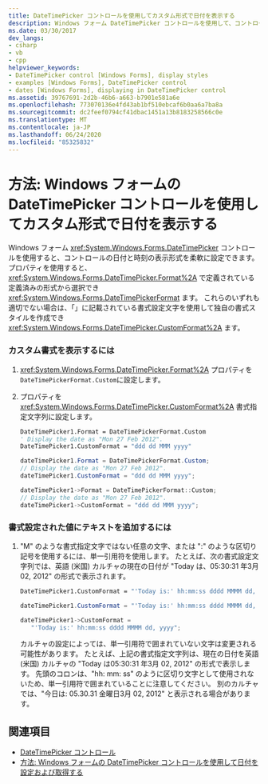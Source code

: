 ```yaml
---
title: DateTimePicker コントロールを使用してカスタム形式で日付を表示する
description: Windows フォーム DateTimePicker コントロールを使用して、コントロールの日付と時刻の表示形式を設定する方法について説明します。
ms.date: 03/30/2017
dev_langs:
- csharp
- vb
- cpp
helpviewer_keywords:
- DateTimePicker control [Windows Forms], display styles
- examples [Windows Forms], DateTimePicker control
- dates [Windows Forms], displaying in DateTimePicker control
ms.assetid: 39767691-2d2b-46b6-a663-b7901e581a6e
ms.openlocfilehash: 773070136e4fd43ab1bf510ebcaf6b0aa6a7ba8a
ms.sourcegitcommit: dc2feef0794cf41dbac1451a13b8183258566c0e
ms.translationtype: MT
ms.contentlocale: ja-JP
ms.lasthandoff: 06/24/2020
ms.locfileid: "85325832"
---
```

# <a name="how-to-display-a-date-in-a-custom-format-with-the-windows-forms-datetimepicker-control"></a>方法: Windows フォームの DateTimePicker コントロールを使用してカスタム形式で日付を表示する
Windows フォーム <xref:System.Windows.Forms.DateTimePicker> コントロールを使用すると、コントロールの日付と時刻の表示形式を柔軟に設定できます。 プロパティを使用すると、 <xref:System.Windows.Forms.DateTimePicker.Format%2A> で定義されている定義済みの形式から選択でき <xref:System.Windows.Forms.DateTimePickerFormat> ます。 これらのいずれも適切でない場合は、「」に記載されている書式設定文字を使用して独自の書式スタイルを作成でき <xref:System.Windows.Forms.DateTimePicker.CustomFormat%2A> ます。  
  
### <a name="to-display-a-custom-format"></a>カスタム書式を表示するには  
  
1. <xref:System.Windows.Forms.DateTimePicker.Format%2A> プロパティを `DateTimePickerFormat.Custom`に設定します。  
  
2. プロパティを <xref:System.Windows.Forms.DateTimePicker.CustomFormat%2A> 書式指定文字列に設定します。  
  
    ```vb  
    DateTimePicker1.Format = DateTimePickerFormat.Custom  
    ' Display the date as "Mon 27 Feb 2012".  
    DateTimePicker1.CustomFormat = "ddd dd MMM yyyy"  
    ```  
  
    ```csharp  
    dateTimePicker1.Format = DateTimePickerFormat.Custom;  
    // Display the date as "Mon 27 Feb 2012".  
    dateTimePicker1.CustomFormat = "ddd dd MMM yyyy";  
    ```  
  
    ```cpp  
    dateTimePicker1->Format = DateTimePickerFormat::Custom;  
    // Display the date as "Mon 27 Feb 2012".  
    dateTimePicker1->CustomFormat = "ddd dd MMM yyyy";  
    ```  
  
### <a name="to-add-text-to-the-formatted-value"></a>書式設定された値にテキストを追加するには  
  
1. "M" のような書式指定文字ではない任意の文字、または ":" のような区切り記号を使用するには、単一引用符を使用します。 たとえば、次の書式設定文字列では、英語 (米国) カルチャの現在の日付が "Today は、05:30:31 年3月 02, 2012" の形式で表示されます。  
  
    ```vb  
    DateTimePicker1.CustomFormat = "'Today is:' hh:mm:ss dddd MMMM dd, yyyy"  
    ```  
  
    ```csharp  
    dateTimePicker1.CustomFormat = "'Today is:' hh:mm:ss dddd MMMM dd, yyyy";  
    ```  
  
    ```cpp  
    dateTimePicker1->CustomFormat =  
       "'Today is:' hh:mm:ss dddd MMMM dd, yyyy";  
    ```  
  
     カルチャの設定によっては、単一引用符で囲まれていない文字は変更される可能性があります。 たとえば、上記の書式指定文字列は、現在の日付を英語 (米国) カルチャの "Today は05:30:31 年3月 02, 2012" の形式で表示します。 先頭のコロンは、"hh: mm: ss" のように区切り文字として使用されないため、単一引用符で囲まれていることに注意してください。 別のカルチャでは、"今日は: 05.30.31 金曜日3月 02, 2012" と表示される場合があります。  
  
## <a name="see-also"></a>関連項目

- [DateTimePicker コントロール](datetimepicker-control-windows-forms.md)
- [方法: Windows フォームの DateTimePicker コントロールを使用して日付を設定および取得する](how-to-set-and-return-dates-with-the-windows-forms-datetimepicker-control.md)
